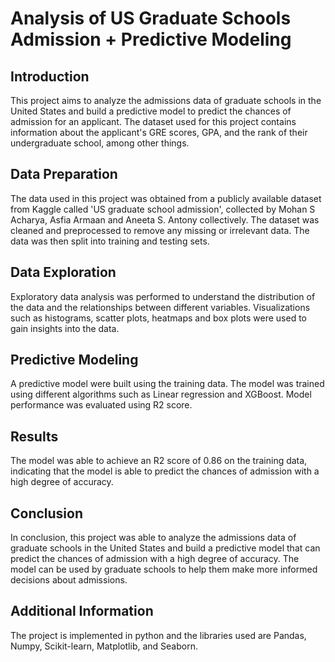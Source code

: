 # Analysis of US Graduate Schools Admission + Predictive Modeling
## Introduction
This project aims to analyze the admissions data of graduate schools in the United States and build a predictive model to predict the chances of admission for an applicant. The dataset used for this project contains information about the applicant's GRE scores, GPA, and the rank of their undergraduate school, among other things.

## Data Preparation
The data used in this project was obtained from a publicly available dataset from Kaggle called 'US graduate school admission', collected by Mohan S Acharya, Asfia Armaan and Aneeta S. Antony collectively. The dataset was cleaned and preprocessed to remove any missing or irrelevant data. The data was then split into training and testing sets.

## Data Exploration
Exploratory data analysis was performed to understand the distribution of the data and the relationships between different variables. Visualizations such as histograms, scatter plots, heatmaps and box plots were used to gain insights into the data.

## Predictive Modeling
A predictive model were built using the training data. The model was trained using different algorithms such as Linear regression and XGBoost. Model performance was evaluated using R2 score.

## Results
The model was able to achieve an R2 score of 0.86 on the training data, indicating that the model is able to predict the chances of admission with a high degree of accuracy.

## Conclusion
In conclusion, this project was able to analyze the admissions data of graduate schools in the United States and build a predictive model that can predict the chances of admission with a high degree of accuracy. The model can be used by graduate schools to help them make more informed decisions about admissions.

## Additional Information
The project is implemented in python and the libraries used are Pandas, Numpy, Scikit-learn, Matplotlib, and Seaborn.
